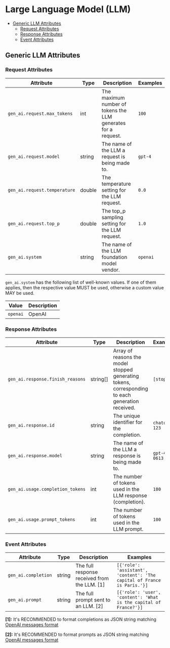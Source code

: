 <!--- Hugo front matter used to generate the website version of this page:
--->

# Large Language Model (LLM)

<!-- toc -->

- [Generic LLM Attributes](#generic-llm-attributes)
  - [Request Attributes](#request-attributes)
  - [Response Attributes](#response-attributes)
  - [Event Attributes](#event-attributes)

<!-- tocstop -->

## Generic LLM Attributes

### Request Attributes

<!-- semconv registry.gen_ai(omit_requirement_level,tag=llm-generic-request) -->
| Attribute  | Type | Description  | Examples  |
|---|---|---|---|
| `gen_ai.request.max_tokens` | int | The maximum number of tokens the LLM generates for a request. | `100` |
| `gen_ai.request.model` | string | The name of the LLM a request is being made to. | `gpt-4` |
| `gen_ai.request.temperature` | double | The temperature setting for the LLM request. | `0.0` |
| `gen_ai.request.top_p` | double | The top_p sampling setting for the LLM request. | `1.0` |
| `gen_ai.system` | string | The name of the LLM foundation model vendor. | `openai` |

`gen_ai.system` has the following list of well-known values. If one of them applies, then the respective value MUST be used, otherwise a custom value MAY be used.

| Value  | Description |
|---|---|
| `openai` | OpenAI |
<!-- endsemconv -->

### Response Attributes

<!-- semconv registry.gen_ai(omit_requirement_level,tag=llm-generic-response) -->
| Attribute  | Type | Description  | Examples  |
|---|---|---|---|
| `gen_ai.response.finish_reasons` | string[] | Array of reasons the model stopped generating tokens, corresponding to each generation received. | `[stop]` |
| `gen_ai.response.id` | string | The unique identifier for the completion. | `chatcmpl-123` |
| `gen_ai.response.model` | string | The name of the LLM a response is being made to. | `gpt-4-0613` |
| `gen_ai.usage.completion_tokens` | int | The number of tokens used in the LLM response (completion). | `180` |
| `gen_ai.usage.prompt_tokens` | int | The number of tokens used in the LLM prompt. | `100` |
<!-- endsemconv -->

### Event Attributes

<!-- semconv registry.gen_ai(omit_requirement_level,tag=llm-generic-events) -->
| Attribute  | Type | Description  | Examples  |
|---|---|---|---|
| `gen_ai.completion` | string | The full response received from the LLM. [1] | `[{'role': 'assistant', 'content': 'The capital of France is Paris.'}]` |
| `gen_ai.prompt` | string | The full prompt sent to an LLM. [2] | `[{'role': 'user', 'content': 'What is the capital of France?'}]` |

**[1]:** It's RECOMMENDED to format completions as JSON string matching [OpenAI messages format](https://platform.openai.com/docs/guides/text-generation)

**[2]:** It's RECOMMENDED to format prompts as JSON string matching [OpenAI messages format](https://platform.openai.com/docs/guides/text-generation)
<!-- endsemconv -->